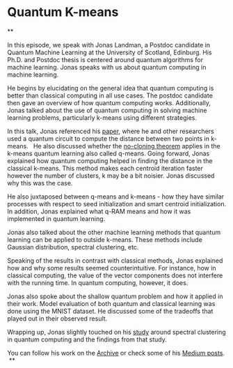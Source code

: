 # Quantum K-means
**

In this episode, we speak with Jonas Landman, a Postdoc candidate in Quantum Machine Learning at the University of Scotland, Edinburg. His Ph.D. and Postdoc thesis is centered around quantum algorithms for machine learning. Jonas speaks with us about quantum computing in machine learning. 

He begins by elucidating on the general idea that quantum computing is better than classical computing in all use cases. The postdoc candidate then gave an overview of how quantum computing works. Additionally, Jonas talked about the use of quantum computing in solving machine learning problems, particularly k-means using different strategies.

In this talk, Jonas referenced his [paper](https://arxiv.org/abs/1812.03584), where he and other researchers used a quantum circuit to compute the distance between two points in k-means.   He also discussed whether the [no-cloning theorem](https://en.wikipedia.org/wiki/No-cloning_theorem#:~:text=In%20physics%2C%20the%20no%2Dcloning,of%20quantum%20computing%20among%20others.) applies in the k-means quantum learning also called q-means. Going forward, Jonas explained how quantum computing helped in finding the distance in the classical k-means. This method makes each centroid iteration faster however the number of clusters, k may be a bit noisier. Jonas discussed why this was the case.

He also juxtaposed between q-means and k-means - how they have similar processes with respect to seed initialization and smart centroid initialization. In addition, Jonas explained what q-RAM means and how it was implemented in quantum learning. 

Jonas also talked about the other machine learning methods that quantum learning can be applied to outside k-means. These methods include Gaussian distribution, spectral clustering, etc. 

Speaking of the results in contrast with classical methods, Jonas explained how and why some results seemed counterintuitive. For instance, how in classical computing, the value of the vector components does not interfere with the running time. In quantum computing, however, it does. 

Jonas also spoke about the shallow quantum problem and how it applied in their work. Model evaluation of both quantum and classical learning was done using the MNIST dataset. He discussed some of the tradeoffs that played out in their observed result. 

Wrapping up, Jonas slightly touched on his [study](https://arxiv.org/abs/2007.00280) around spectral clustering in quantum computing and the findings from that study.

You can follow his work on the [Archive](https://arxiv.org/search/quant-ph?searchtype=author&query=Landman%2C+J) or check some of his [Medium posts](https://medium.com/@jonasldmn).  **
